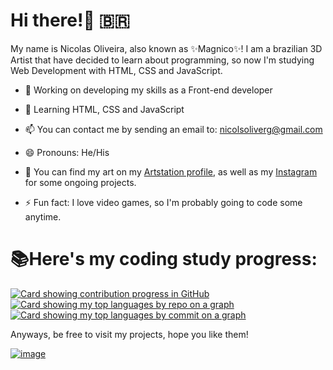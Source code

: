 # Hi there!👋 🇧🇷

My name is Nicolas Oliveira, also known as ✨Magnico✨!
I am a brazilian 3D Artist that have decided to learn about programming, so now I'm studying Web Development with HTML, CSS and JavaScript.

- 🔭 Working on developing my skills as a Front-end developer

- 🌱 Learning HTML, CSS and JavaScript

- 📫 You can contact me by sending an email to: nicolsoliverg@gmail.com

- 😄 Pronouns: He/His

- 🎨 You can find my art on my [Artstation profile](https://www.artstation.com/magnico/), as well as my [Instagram](https://www.instagram.com/magnic0/) for some ongoing projects.

- ⚡ Fun fact: I love video games, so I'm probably going to code some anytime.

# 📚Here's my coding study progress:

[![Card showing contribution progress in GitHub](http://github-profile-summary-cards.vercel.app/api/cards/profile-details?username=magnic0&theme=github_dark)](#)
[![Card showing my top languages by repo on a graph](http://github-profile-summary-cards.vercel.app/api/cards/repos-per-language?username=magnic0&theme=github_dark)](#)
[![Card showing my top languages by commit on a graph](http://github-profile-summary-cards.vercel.app/api/cards/most-commit-language?username=magnic0&theme=github_dark)](#)

Anyways, be free to visit my projects, hope you like them!

[![image](https://c.tenor.com/EhmdDLgEARsAAAAM/madeline-celeste.gif)](#)
